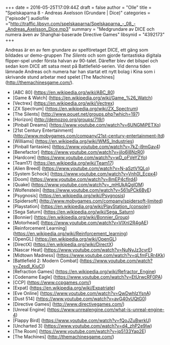 +++
date = 2016-05-25T17:09:44Z
draft = false
author = "Olle"
title = "Spelskaparna 8 - Andreas Axelsson (Grundare | Dice)"
categories = ["episode"]
audiofile ="http://traffic.libsyn.com/spelskaparna/Spelskaparna_-_08_-_Andreas_Axelsson_Dice.mp3"
summary = "Medgrundare av DICE och numera även av Shanghai-baserade Directive Games"
libsynid = "4392173"
+++

Andreas är en av fem grundare av spelföretaget DICE, ett gäng som
bildades ur demo-gruppen _The Silents_ och som gjorde fantastiska digitala
flipper-spel under första halvan av 90-talet. Därefter blev det bilspel
och sedan kom DICE att satsa mest på Battlefield-serien. Vid denna tiden
lämnade Andreas och numera har han startat ett nytt bolag i Kina som i
skrivande stund arbetar med spelet [The Machines] (http://themachinesgame.com/).

* [ABC 80] (https://en.wikipedia.org/wiki/ABC_80)
* [Game & Watch] (https://en.wikipedia.org/wiki/Game_%26_Watch)
* [Vectrex] (https://en.wikipedia.org/wiki/Vectrex)
* [ZX Spectrum] (https://en.wikipedia.org/wiki/ZX_Spectrum)
* [The Silents] (http://www.pouet.net/groups.php?which=197)
* [Horizon] (http://demozoo.org/groups/719/)
* [Pinball Dreams] (https://www.youtube.com/watch?v=6UNGMiPETXo)
* [21st Century Entertainment] (http://www.mobygames.com/company/21st-century-entertainment-ltd)
* [Williams] (https://en.wikipedia.org/wiki/WMS_Industries)
* [Pinball fantasies] (https://www.youtube.com/watch?v=7kZ-i9mGav4)
* [Benefactor] (https://www.youtube.com/watch?v=jjlo6l8NzR0)
* [Hardcore] (https://www.youtube.com/watch?v=wD_oFVeYZYo)
* [Team17] (https://en.wikipedia.org/wiki/Team17)
* [Alien Breed] (https://www.youtube.com/watch?v=N-aSztV1QLo)
* [System Schock] (https://www.youtube.com/watch?v=Vnh0l_Ecpx4)
* [Doom] (https://www.youtube.com/watch?v=8mEP4cflrd4)
* [Quake] (https://www.youtube.com/watch?v=_mHUkAQgIOM)
* [Wolfenstein] (https://www.youtube.com/watch?v=561sPCk6ByE)
* [Psygnosis] (https://en.wikipedia.org/wiki/Psygnosis)
* [Spidersoft] (http://www.mobygames.com/company/spidersoft-limited)
* [Playstation] (https://en.wikipedia.org/wiki/PlayStation_(console))
* [Sega Saturn] (https://en.wikipedia.org/wiki/Sega_Saturn)
* [Bonnier] (https://en.wikipedia.org/wiki/Bonnier_Group)
* [Motorhead] (https://www.youtube.com/watch?v=VlXnI2R4gAE)
* [Reinforcement Learning] (https://en.wikipedia.org/wiki/Reinforcement_learning)
* [OpenGL] (https://en.wikipedia.org/wiki/OpenGL)
* [DirectX] (https://en.wikipedia.org/wiki/DirectX)
* [Nascar Heat] (https://www.youtube.com/watch?v=NuNyJz3cyrE)
* [Midtown Madness] (https://www.youtube.com/watch?v=qLfmFLRr4Kk)
* [Battlefield 2: Modern Combat] (https://www.youtube.com/watch?v=Zesdl_KiuCI)
* [Refraction Games] (https://en.wikipedia.org/wiki/Refractor_Engine)
* [Codename Eagle] (https://www.youtube.com/watch?v=EtUrwcRF0PA)
* [CCP] (https://www.ccpgames.com/)
* [Expat] (https://en.wikipedia.org/wiki/Expatriate)
* [Eve Online] (https://www.youtube.com/watch?v=QwDwhIzYsnA)
* [Dust 514] (https://www.youtube.com/watch?v=avG40vUQtG0)
* [Directive Games] (http://www.directivegames.com/)
* [Unreal Engine] (https://www.unrealengine.com/what-is-unreal-engine-4)
* [Flappy Bird] (https://www.youtube.com/watch?v=fQoJZuBwrkU)
* [Uncharted 3] (https://www.youtube.com/watch?v=d4_zhP2e9lw)
* [The Room] (https://www.youtube.com/watch?v=jp5133Yap2E)
* [The Machines] (http://themachinesgame.com/)
